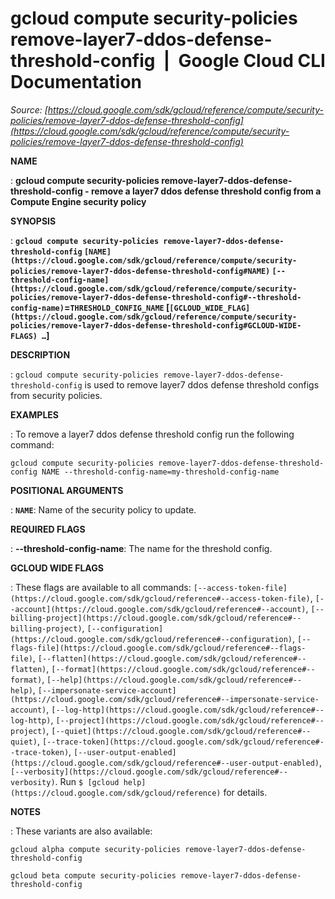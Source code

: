 # gcloud compute security-policies remove-layer7-ddos-defense-threshold-config  |  Google Cloud CLI Documentation

*Source: [https://cloud.google.com/sdk/gcloud/reference/compute/security-policies/remove-layer7-ddos-defense-threshold-config](https://cloud.google.com/sdk/gcloud/reference/compute/security-policies/remove-layer7-ddos-defense-threshold-config)*

**NAME**

: **gcloud compute security-policies remove-layer7-ddos-defense-threshold-config - remove a layer7 ddos defense threshold config from a Compute Engine security policy**

**SYNOPSIS**

: **`gcloud compute security-policies remove-layer7-ddos-defense-threshold-config` `[NAME](https://cloud.google.com/sdk/gcloud/reference/compute/security-policies/remove-layer7-ddos-defense-threshold-config#NAME)` `[--threshold-config-name](https://cloud.google.com/sdk/gcloud/reference/compute/security-policies/remove-layer7-ddos-defense-threshold-config#--threshold-config-name)`=`THRESHOLD_CONFIG_NAME` [`[GCLOUD_WIDE_FLAG](https://cloud.google.com/sdk/gcloud/reference/compute/security-policies/remove-layer7-ddos-defense-threshold-config#GCLOUD-WIDE-FLAGS) …`]**

**DESCRIPTION**

: `gcloud compute security-policies
remove-layer7-ddos-defense-threshold-config` is used to remove layer7 ddos
defense threshold configs from security policies.

**EXAMPLES**

: To remove a layer7 ddos defense threshold config run the following command:

```
gcloud compute security-policies remove-layer7-ddos-defense-threshold-config NAME --threshold-config-name=my-threshold-config-name
```

**POSITIONAL ARGUMENTS**

: **`NAME`**:
Name of the security policy to update.

**REQUIRED FLAGS**

: **--threshold-config-name**:
The name for the threshold config.

**GCLOUD WIDE FLAGS**

: These flags are available to all commands: `[--access-token-file](https://cloud.google.com/sdk/gcloud/reference#--access-token-file)`,
`[--account](https://cloud.google.com/sdk/gcloud/reference#--account)`, `[--billing-project](https://cloud.google.com/sdk/gcloud/reference#--billing-project)`,
`[--configuration](https://cloud.google.com/sdk/gcloud/reference#--configuration)`,
`[--flags-file](https://cloud.google.com/sdk/gcloud/reference#--flags-file)`,
`[--flatten](https://cloud.google.com/sdk/gcloud/reference#--flatten)`, `[--format](https://cloud.google.com/sdk/gcloud/reference#--format)`, `[--help](https://cloud.google.com/sdk/gcloud/reference#--help)`, `[--impersonate-service-account](https://cloud.google.com/sdk/gcloud/reference#--impersonate-service-account)`,
`[--log-http](https://cloud.google.com/sdk/gcloud/reference#--log-http)`,
`[--project](https://cloud.google.com/sdk/gcloud/reference#--project)`, `[--quiet](https://cloud.google.com/sdk/gcloud/reference#--quiet)`, `[--trace-token](https://cloud.google.com/sdk/gcloud/reference#--trace-token)`, `[--user-output-enabled](https://cloud.google.com/sdk/gcloud/reference#--user-output-enabled)`,
`[--verbosity](https://cloud.google.com/sdk/gcloud/reference#--verbosity)`.
Run `$ [gcloud help](https://cloud.google.com/sdk/gcloud/reference)` for details.

**NOTES**

: These variants are also available:

```
gcloud alpha compute security-policies remove-layer7-ddos-defense-threshold-config
```

```
gcloud beta compute security-policies remove-layer7-ddos-defense-threshold-config
```